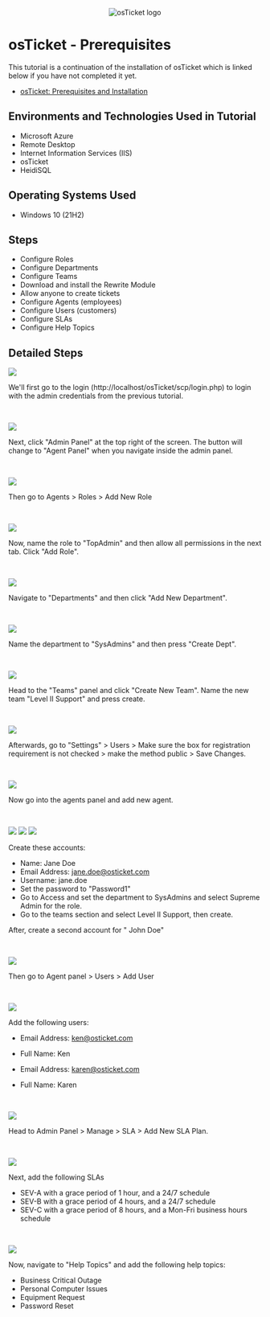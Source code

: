 <p align="center">
<img src="https://i.imgur.com/Clzj7Xs.png" alt="osTicket logo"/>
</p>

<h1>osTicket - Prerequisites</h1>
This tutorial is a continuation of the installation of osTicket which is linked below if you have not completed it yet.</p>

- [osTicket: Prerequisites and Installation](https://github.com/bvongpradith/osticket-prereqs)

<h2>Environments and Technologies Used in Tutorial</h2>

- Microsoft Azure
- Remote Desktop
- Internet Information Services (IIS)
- osTicket
- HeidiSQL

<h2>Operating Systems Used </h2>

- Windows 10</b> (21H2)

<h2>Steps</h2>

- Configure Roles
- Configure Departments
- Configure Teams
- Download and install the Rewrite Module
- Allow anyone to create tickets
- Configure Agents (employees)
- Configure Users (customers)
- Configure SLAs
- Configure Help Topics

<h2>Detailed Steps</h2>

<p>
<img src="https://i.imgur.com/yl8X1a0.png"/>
</p>
<p>
We'll first go to the login (http://localhost/osTicket/scp/login.php) to login with the admin credentials from the previous tutorial.
</p>
<br />

<p>
<img src="https://i.imgur.com/dmMYsqY.png"/>
</p>
<p>
Next, click "Admin Panel" at the top right of the screen. The button will change to "Agent Panel" when you navigate inside the admin panel.
</p>
<br />

<p>
<img src="https://i.imgur.com/vUsbc7t.png"/>
</p>
<p>
Then go to Agents > Roles > Add New Role
</p>
<br />

<p>
<img src="https://i.imgur.com/MDQsMQh.png"/>
</p>
<p>
Now, name the role to "TopAdmin" and then allow all permissions in the next tab. Click "Add Role".
</p>
<br />

<p>
<img src="https://i.imgur.com/L2QivIM.png"/>
</p>
<p>
Navigate to "Departments" and then click "Add New Department".
</p>
<br />

<p>
<img src="https://i.imgur.com/iEfRDDl.png"/>
</p>
<p>
Name the department to "SysAdmins" and then press "Create Dept".
</p>
<br />

<p>
<img src="https://i.imgur.com/cIVVFxB.png"/>
</p>
<p>
Head to the "Teams" panel and click "Create New Team". Name the new team "Level II Support" and press create.
</p>
<br />

<p>
<img src="https://i.imgur.com/RNCgiNh.png"/>
</p>
<p>
Afterwards, go to "Settings" > Users > Make sure the box for registration requirement is not checked > make the method public > Save Changes.
</p>
<br />

<p>
<img src="https://i.imgur.com/ovR6mDa.png"/>
</p>
<p>
Now go into the agents panel and add new agent.
</p>
<br />

<p>
<img src="https://i.imgur.com/zd2iMRm.png"/>
<img src="hthttps://i.imgur.com/agz55hK.png"/>
<img src="hthttps://i.imgur.com/JIuH5J6.png"/>
</p>
<p>
Create these accounts:

- Name:	Jane Doe
- Email Address: jane.doe@osticket.com
- Username: jane.doe
- Set the password to "Password1"
- Go to Access and set the department to SysAdmins and select Supreme Admin for the role.
- Go to the teams section and select Level II Support, then create.
  
After, create a second account for " John Doe"
</p>
<br />

<p>
<img src="https://i.imgur.com/rSCzZwo.png"/>
</p>
<p>
Then go to Agent panel > Users > Add User
</p>
<br />

<p>
<img src="https://i.imgur.com/xJAOXFN.png"/>
</p>
<p>
 Add the following users:
 
- Email Address: ken@osticket.com
- Full Name: Ken
  
- Email Address: karen@osticket.com
- Full Name: Karen
</p>
<br />

<p>
<img src="https://i.imgur.com/Wely6u8.png"/>
</p>
<p>
Head to Admin Panel > Manage > SLA > Add New SLA Plan.
</p>
<br />

<p>
<img src="https://i.imgur.com/mCNUD9g.png"/>
</p>
<p>
Next, add the following SLAs
  
- SEV-A with a grace period of 1 hour, and a 24/7 schedule
- SEV-B with a grace period of 4 hours, and a 24/7 schedule
- SEV-C with a grace period of 8 hours, and a Mon-Fri business hours schedule
</p>
<br />

<p>
<img src="https://i.imgur.com/vQ1k6as.png"/>
</p>
<p>
Now, navigate to "Help Topics" and add the following help topics:
  
- Business Critical Outage
- Personal Computer Issues
- Equipment Request
- Password Reset
















